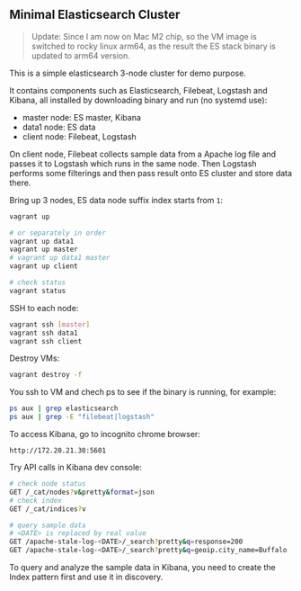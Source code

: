 ## Minimal Elasticsearch Cluster

> Update: Since I am now on Mac M2 chip, so the VM image is switched to rocky
linux arm64, as the result the ES stack binary is updated to arm64 version.

This is a simple elasticsearch 3-node cluster for demo purpose.

It contains components such as Elasticsearch, Filebeat, Logstash and Kibana, all
installed by downloading binary and run (no systemd use):

- master node: ES master, Kibana
- data1 node:  ES data
- client node: Filebeat, Logstash

On client node, Filebeat collects sample data from a Apache log file and passes
it to Logstash which runs in the same node. Then Logstash performs some filterings
and then pass result onto ES cluster and store data there.

Bring up 3 nodes, ES data node suffix index starts from `1`:
```bash
vagrant up

# or separately in order
vagrant up data1
vagrant up master
# vagrant up data1 master
vagrant up client

# check status
vagrant status
```
SSH to each node:
```bash
vagrant ssh [master]
vagrant ssh data1
vagrant ssh client
```
Destroy VMs:
```bash
vagrant destroy -f
```

You ssh to VM and chech ps to see if the binary is running, for example:
```bash
ps aux | grep elasticsearch
ps aux | grep -E "filebeat|logstash"
```

To access Kibana, go to incognito chrome browser:
```
http://172.20.21.30:5601
```

Try API calls in Kibana dev console:
```bash
# check node status
GET /_cat/nodes?v&pretty&format=json
# check index
GET /_cat/indices?v

# query sample data
# <DATE> is replaced by real value
GET /apache-stale-log-<DATE>/_search?pretty&q=response=200
GET /apache-stale-log-<DATE>/_search?pretty&q=geoip.city_name=Buffalo
```

To query and analyze the sample data in Kibana, you need to create the Index
pattern first and use it in discovery.
